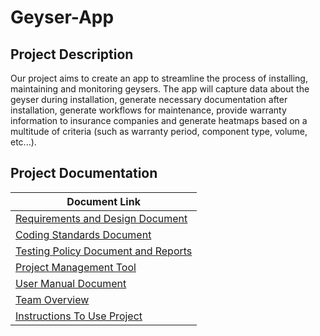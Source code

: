 
# Geyser-App
## Project Description

Our project aims to create an app to streamline the process of installing, maintaining and monitoring geysers. The app will capture data about the geyser during installation, generate necessary documentation after installation, generate workflows for maintenance, provide warranty information to insurance companies and generate heatmaps based on a multitude of criteria (such as warranty period, component type, volume, etc...).

## Project Documentation
| Document Link                                                                                 |
|-----------------------------------------------------------------------------------------------|
|[Requirements and Design Document](/Documentation)                                             |
|[Coding Standards Document](/Documentation)                                                  	|
|[Testing Policy Document and Reports](/Documentation)                                          |
|[Project Management Tool](https://app.zenhub.com/workspaces/hightech-geyser-zen-5ccb197b77bc5b0505df96fe/board?repos=182156319)                                          |
|[User Manual Document](/Documentation)                                                      	|
|[Team Overview](/Documentation/Team%20Overview/TeamOverview.md)                              	|
|[Instructions To Use Project]()                              	|